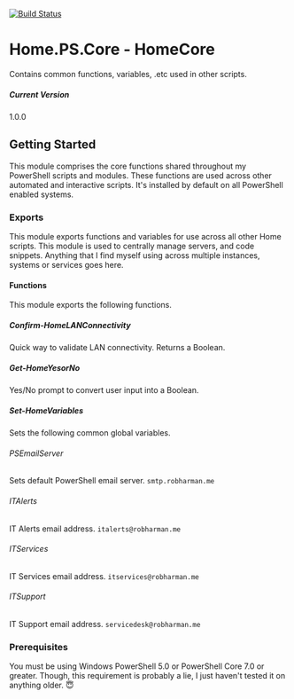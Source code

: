 [![Build Status](https://dev.azure.com/robbiecrash/Home.PS.Core/_apis/build/status/robharman.PowerShell?branchName=main)](https://dev.azure.com/robbiecrash/Home.PS.Core/_build/latest?definitionId=6&branchName=main)

# Home.PS.Core - HomeCore
Contains common functions, variables, .etc used in other scripts.

##### Current Version
1.0.0

## Getting Started
This module comprises the core functions shared throughout my PowerShell scripts and modules. These functions are used across other automated and interactive scripts. It's installed by default on all PowerShell enabled systems.

### Exports
This module exports functions and variables for use across all other Home scripts. This  module is used to centrally manage servers, and code snippets. Anything that I find myself using across multiple instances, systems or services goes here.

#### Functions
This module exports the following functions.

##### Confirm-HomeLANConnectivity
Quick way to validate LAN connectivity. Returns a Boolean.

##### Get-HomeYesorNo
Yes/No prompt to convert user input into a Boolean.

##### Set-HomeVariables
Sets the following common global variables.

###### PSEmailServer
Sets default PowerShell email server. `smtp.robharman.me`

###### ITAlerts
IT Alerts email address. `italerts@robharman.me`

###### ITServices
IT Services email address. `itservices@robharman.me`

###### ITSupport
IT Support email address. `servicedesk@robharman.me`


### Prerequisites
You must be using Windows PowerShell 5.0 or PowerShell Core 7.0 or greater. Though, this requirement is probably a lie, I just haven't tested it on anything older. 😇
